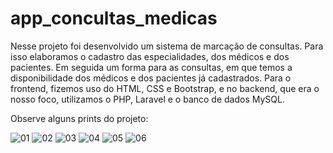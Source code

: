 # app_concultas_medicas
Nesse projeto foi desenvolvido um sistema de marcação de consultas.
Para isso elaboramos o cadastro das especialidades, dos médicos e dos pacientes.
Em seguida um forma para as consultas, em que temos a disponibilidade dos
médicos e dos pacientes já cadastrados. Para o frontend, fizemos uso do
HTML, CSS e Bootstrap, e no backend, que era o nosso foco, utilizamos o
PHP, Laravel e o banco de dados MySQL.

Observe alguns prints do projeto:

![01](https://user-images.githubusercontent.com/88064533/190918746-85847996-57d5-4136-a95f-6a4d26a6a497.png)
![02](https://user-images.githubusercontent.com/88064533/190918763-525923b7-53ec-49ff-8cf9-9f0b46a28f66.png)
![03](https://user-images.githubusercontent.com/88064533/190918777-d2dcad70-e499-4a7d-a595-ef8562cadaa2.png)
![04](https://user-images.githubusercontent.com/88064533/190918787-2fd3b860-9b6e-4da0-8243-8ed7e63c672c.png)
![05](https://user-images.githubusercontent.com/88064533/190918796-978e306d-2c40-421d-8b12-ebe8e619d1b4.png)
![06](https://user-images.githubusercontent.com/88064533/190918800-4cf2de94-0d35-48b2-babd-46487a53b8f9.png)



